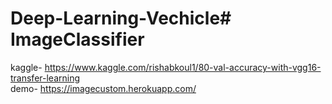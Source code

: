 # Deep-Learning-Vechicle# ImageClassifier

kaggle- https://www.kaggle.com/rishabkoul1/80-val-accuracy-with-vgg16-transfer-learning <br>
demo- https://imagecustom.herokuapp.com/

